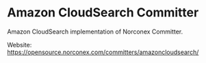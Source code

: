 Amazon CloudSearch Committer
==============

Amazon CloudSearch implementation of Norconex Committer.

Website: https://opensource.norconex.com/committers/amazoncloudsearch/


